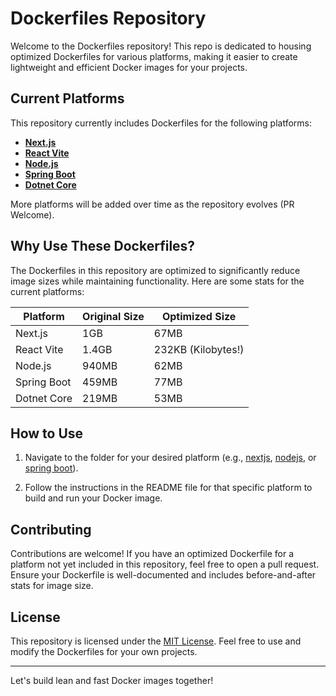 # Dockerfiles Repository

Welcome to the Dockerfiles repository! This repo is dedicated to housing optimized Dockerfiles for various platforms,
making it easier to create lightweight and efficient Docker images for your projects.

## Current Platforms

This repository currently includes Dockerfiles for the following platforms:

-   [**Next.js**](nextjs)
-   [**React Vite**](react_vite)
-   [**Node.js**](nodejs)
-   [**Spring Boot**](spring_boot)
-   [**Dotnet Core**](dotnet)

More platforms will be added over time as the repository evolves (PR Welcome).

## Why Use These Dockerfiles?

The Dockerfiles in this repository are optimized to significantly reduce image sizes while maintaining functionality.
Here are some stats for the current platforms:

| Platform    | Original Size | Optimized Size     |
| ----------- | ------------- | ------------------ |
| Next.js     | 1GB           | 67MB               |
| React Vite  | 1.4GB         | 232KB (Kilobytes!) |
| Node.js     | 940MB         | 62MB               |
| Spring Boot | 459MB         | 77MB               |
| Dotnet Core | 219MB         | 53MB               |

## How to Use

1. Navigate to the folder for your desired platform (e.g., [nextjs](nextjs), [nodejs](nodejs), or
   [spring boot](spring_boot)).

2. Follow the instructions in the README file for that specific platform to build and run your Docker image.

## Contributing

Contributions are welcome! If you have an optimized Dockerfile for a platform not yet included in this repository, feel
free to open a pull request. Ensure your Dockerfile is well-documented and includes before-and-after stats for image
size.

## License

This repository is licensed under the [MIT License](LICENSE). Feel free to use and modify the Dockerfiles for your own
projects.

---

Let's build lean and fast Docker images together!
